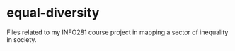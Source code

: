 # equal-diversity
Files related to my INFO281 course project in mapping a sector of inequality in society. 
